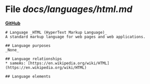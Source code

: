 # File _docs/languages/html.md_
**[GitHub](https://github.com/softlang/yas/blob/master/docs/languages/html.md)**
```
# Language _HTML (HyperText Markup Language)_
A standard markup language for web pages and web applications.

## Language purposes
_None_

## Language relationships
* sameAs: [https://en.wikipedia.org/wiki/HTML](https://en.wikipedia.org/wiki/HTML)

## Language elements
```

